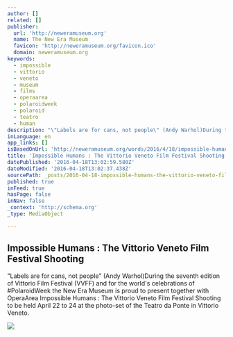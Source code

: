 ```yaml
---
author: []
related: []
publisher:
  url: 'http://neweramuseum.org'
  name: The New Era Museum
  favicon: 'http://neweramuseum.org/favicon.ico'
  domain: neweramuseum.org
keywords:
  - impossible
  - vittorio
  - veneto
  - museum
  - films
  - operaarea
  - polaroidweek
  - polaroid
  - teatro
  - human
description: "\"Labels are for cans, not people\" (Andy Warhol)During the seventh edition of Vittorio Film Festival (VVFF) and for the world's celebrations of #PolaroidWeek the New Era Museum is proud to present together with OperaArea Impossible Humans : The Vittorio Veneto Film Festival Shooting to be held April 22 to 24 at the photo-set of the Teatro da Ponte in Vittorio Veneto."
inLanguage: en
app_links: []
isBasedOnUrl: 'http://neweramuseum.org/words/2016/4/18/impossible-humans-the-vittorio-veneto-film-festival-shooting'
title: 'Impossible Humans : The Vittorio Veneto Film Festival Shooting'
datePublished: '2016-04-18T13:02:59.580Z'
dateModified: '2016-04-18T13:02:37.438Z'
sourcePath: _posts/2016-04-18-impossible-humans-the-vittorio-veneto-film-festival-shooti.md
published: true
inFeed: true
hasPage: false
inNav: false
_context: 'http://schema.org'
_type: MediaObject

---
```

<article style=""><h1>Impossible Humans : The Vittorio Veneto Film Festival Shooting</h1><p>"Labels are for cans, not people" (Andy Warhol)During the seventh edition of Vittorio Film Festival (VVFF) and for the world's celebrations of #PolaroidWeek the New Era Museum is proud to present together with OperaArea Impossible Humans : The Vittorio Veneto Film Festival Shooting to be held April 22 to 24 at the photo-set of the Teatro da Ponte in Vittorio Veneto.</p><img src="http://static1.squarespace.com/static/50e5b834e4b0837383d7bb18/50e5b834e4b0837383d7bb1f/5714da504c2f85144800dd16/1460984510766/IH+Waves+TITOLO.jpg?format=1000w" /></article>